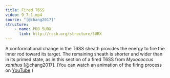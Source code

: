 ```yaml
---
title: Fired T6SS
video: 9_7_1.mp4
source: "[@chang2017]"
structure:
    - name: PDB 5URX
      link: http://rcsb.org/structure/5URX
---
```


A conformational change in the T6SS sheath provides the energy to fire the inner rod toward its target. The remaining sheath is shorter and wider than in its primed state, as in this section of a fired T6SS from *Myxococcus xanthus* [@chang2017]. (You can watch an animation of the firing process on [YouTube](https://youtu.be/Xk7rxv6HtKo).)
